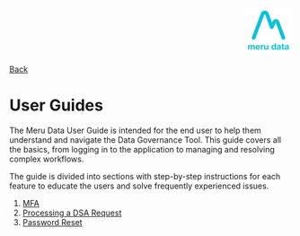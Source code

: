 <p align="Right">
  <img width="85" height="85" src="../../Media/Images/Logos/Merudata_Logo1.png">
</p>

[Back](../README.md)


# User Guides

The Meru Data User Guide is intended for the end user to help them understand and navigate the Data Governance Tool. This guide covers all the basics, from logging in to the application to managing and resolving complex workflows. 

The guide is divided into sections with step-by-step instructions for each feature to educate the users and solve frequently experienced issues.  


1. [MFA](MFA.md)
2. [Processing a DSA Request](Processing_a_DSAR_User_Guide.md)
3. [Password Reset](Password_Reset_User.md)